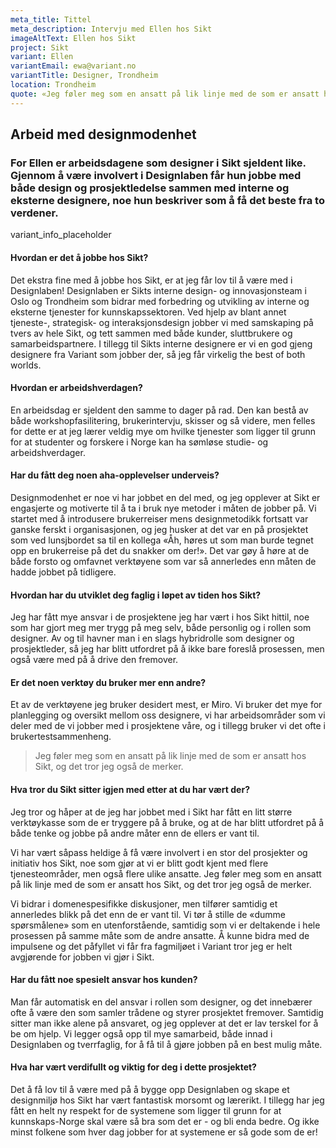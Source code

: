 ```yaml
---
meta_title: Tittel
meta_description: Intervju med Ellen hos Sikt
imageAltText: Ellen hos Sikt
project: Sikt
variant: Ellen
variantEmail: ewa@variant.no
variantTitle: Designer, Trondheim
location: Trondheim
quote: «Jeg føler meg som en ansatt på lik linje med de som er ansatt hos Sikt, og det tror jeg også de merker.»
---
```


## Arbeid med designmodenhet

### For Ellen er arbeidsdagene som designer i Sikt sjeldent like. Gjennom å være involvert i Designlaben får hun jobbe med både design og prosjektledelse sammen med interne og eksterne designere, noe hun beskriver som å få det beste fra to verdener.

variant_info_placeholder

#### Hvordan er det å jobbe hos Sikt?

Det ekstra fine med å jobbe hos Sikt, er at jeg får lov til å være med i Designlaben! Designlaben er Sikts interne design- og innovasjonsteam i Oslo og Trondheim som bidrar med forbedring og utvikling av interne og eksterne tjenester for kunnskapssektoren. Ved hjelp av blant annet tjeneste-, strategisk- og interaksjonsdesign jobber vi med samskaping på tvers av hele Sikt, og tett sammen med både kunder, sluttbrukere og samarbeidspartnere. I tillegg til Sikts interne designere er vi en god gjeng designere fra Variant som jobber der, så jeg får virkelig the best of both worlds.

#### Hvordan er arbeidshverdagen?

En arbeidsdag er sjeldent den samme to dager på rad. Den kan bestå av både workshopfasilitering, brukerintervju, skisser og så videre, men felles for dette er at jeg lærer veldig mye om hvilke tjenester som ligger til grunn for at studenter og forskere i Norge kan ha sømløse studie- og arbeidshverdager.

#### Har du fått deg noen aha-opplevelser underveis?

Designmodenhet er noe vi har jobbet en del med, og jeg opplever at Sikt er engasjerte og motiverte til å ta i bruk nye metoder i måten de jobber på. Vi startet med å introdusere brukerreiser mens designmetodikk fortsatt var ganske ferskt i organisasjonen, og jeg husker at det var en på prosjektet som ved lunsjbordet sa til en kollega «Åh, høres ut som man burde tegnet opp en brukerreise på det du snakker om der!». Det var gøy å høre at de både forsto og omfavnet verktøyene som var så annerledes enn måten de hadde jobbet på tidligere.

#### Hvordan har du utviklet deg faglig i løpet av tiden hos Sikt?

Jeg har fått mye ansvar i de prosjektene jeg har vært i hos Sikt hittil, noe som har gjort meg mer trygg på meg selv, både personlig og i rollen som designer. Av og til havner man i en slags hybridrolle som designer og prosjektleder, så jeg har blitt utfordret på å ikke bare foreslå prosessen, men også være med på å drive den fremover.

#### Er det noen verktøy du bruker mer enn andre?

Et av de verktøyene jeg bruker desidert mest, er Miro. Vi bruker det mye for planlegging og oversikt mellom oss designere, vi har arbeidsområder som vi deler med de vi jobber med i prosjektene våre, og i tillegg bruker vi det ofte i brukertestsammenheng.

<blockquote class="center">
Jeg føler meg som en ansatt på lik linje med de som er ansatt hos Sikt, og det tror jeg også de merker.</blockquote>

#### Hva tror du Sikt sitter igjen med etter at du har vært der?

Jeg tror og håper at de jeg har jobbet med i Sikt har fått en litt større verktøykasse som de er tryggere på å bruke, og at de har blitt utfordret på å både tenke og jobbe på andre måter enn de ellers er vant til.

Vi har vært såpass heldige å få være involvert i en stor del prosjekter og initiativ hos Sikt, noe som gjør at vi er blitt godt kjent med flere tjenesteområder, men også flere ulike ansatte. Jeg føler meg som en ansatt på lik linje med de som er ansatt hos Sikt, og det tror jeg også de merker.

Vi bidrar i domenespesifikke diskusjoner, men tilfører samtidig et annerledes blikk på det enn de er vant til. Vi tør å stille de «dumme spørsmålene» som en utenforstående, samtidig som vi er deltakende i hele prosessen på samme måte som de andre ansatte. Å kunne bidra med de impulsene og det påfyllet vi får fra fagmiljøet i Variant tror jeg er helt avgjørende for jobben vi gjør i Sikt.

#### Har du fått noe spesielt ansvar hos kunden?

Man får automatisk en del ansvar i rollen som designer, og det innebærer ofte å være den som samler trådene og styrer prosjektet fremover. Samtidig sitter man ikke alene på ansvaret, og jeg opplever at det er lav terskel for å be om hjelp. Vi legger også opp til mye samarbeid, både innad i Designlaben og tverrfaglig, for å få til å gjøre jobben på en best mulig måte.

#### Hva har vært verdifullt og viktig for deg i dette prosjektet?

Det å få lov til å være med på å bygge opp Designlaben og skape et designmiljø hos Sikt har vært fantastisk morsomt og lærerikt. I tillegg har jeg fått en helt ny respekt for de systemene som ligger til grunn for at kunnskaps-Norge skal være så bra som det er - og bli enda bedre. Og ikke minst folkene som hver dag jobber for at systemene er så gode som de er!
